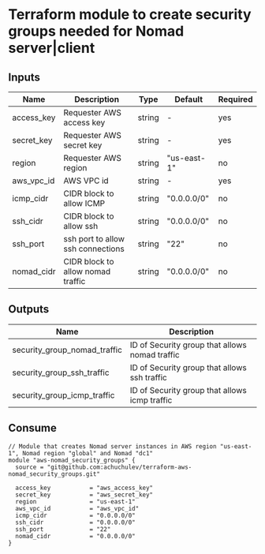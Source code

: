 # Terraform module to create security groups needed for Nomad server|client

## Inputs

| Name  |	Description |	Type |  Default |	Required
| ----- | ----------- | ---- |  ------- | --------
| access_key | Requester AWS access key | string | - | yes
| secret_key | Requester AWS secret key | string | - | yes
| region | Requester AWS region | string | "us-east-1" | no
| aws_vpc_id | AWS VPC id | string | - | yes
| icmp_cidr | CIDR block to allow ICMP | string | "0.0.0.0/0" | no
| ssh_cidr | CIDR block to allow ssh | string | "0.0.0.0/0" | no
| ssh_port | ssh port to allow ssh connections | string | "22" | no
| nomad_cidr | CIDR block to allow nomad traffic | string | "0.0.0.0/0" | no

## Outputs

| Name  |	Description 
| ----- | ----------- 
| security_group_nomad_traffic  | ID of Security group that allows nomad traffic
| security_group_ssh_traffic | ID of Security group that allows ssh traffic
| security_group_icmp_traffic  | ID of Security group that allows icmp traffic

## Consume

```
// Module that creates Nomad server instances in AWS region "us-east-1", Nomad region "global" and Nomad "dc1"
module "aws-nomad_security_groups" {
  source = "git@github.com:achuchulev/terraform-aws-nomad_security_groups.git"

  access_key           = "aws_access_key"
  secret_key           = "aws_secret_key"
  region               = "us-east-1"
  aws_vpc_id           = "aws_vpc_id"
  icmp_cidr            = "0.0.0.0/0"
  ssh_cidr             = "0.0.0.0/0"
  ssh_port             = "22"
  nomad_cidr           = "0.0.0.0/0"
}

```
